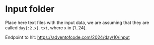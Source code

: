 # Input folder

Place here text files with the input data, we are assuming that they are 
called `day{:2,x}.txt`, where x in [1..24].

Endpoint to hit:
https://adventofcode.com/2024/day/10/input
